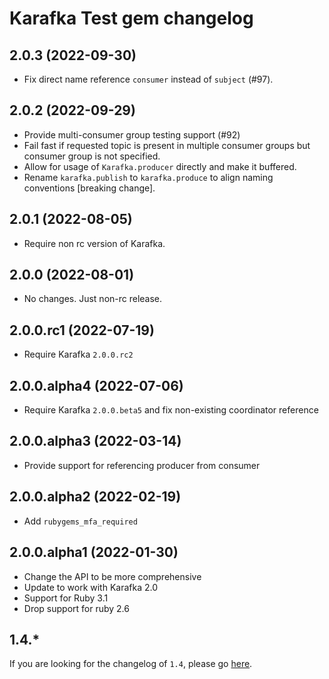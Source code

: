 # Karafka Test gem changelog

## 2.0.3 (2022-09-30)
- Fix direct name reference `consumer` instead of `subject` (#97).

## 2.0.2 (2022-09-29)
- Provide multi-consumer group testing support (#92)
- Fail fast if requested topic is present in multiple consumer groups but consumer group is not specified.
- Allow for usage of `Karafka.producer` directly and make it buffered.
- Rename `karafka.publish` to `karafka.produce` to align naming conventions [breaking change].

## 2.0.1 (2022-08-05)
- Require non rc version of Karafka.

## 2.0.0 (2022-08-01)
- No changes. Just non-rc release.

## 2.0.0.rc1 (2022-07-19)
- Require Karafka `2.0.0.rc2`

## 2.0.0.alpha4 (2022-07-06)
- Require Karafka `2.0.0.beta5` and fix non-existing coordinator reference

## 2.0.0.alpha3 (2022-03-14)
- Provide support for referencing producer from consumer

## 2.0.0.alpha2 (2022-02-19)
- Add `rubygems_mfa_required`

## 2.0.0.alpha1 (2022-01-30)
- Change the API to be more comprehensive
- Update to work with Karafka 2.0
- Support for Ruby 3.1
- Drop support for ruby 2.6

## 1.4.*

If you are looking for the changelog of `1.4`, please go [here](https://github.com/karafka/testing/blob/1.4/CHANGELOG.md).
